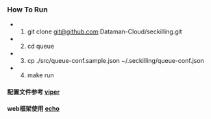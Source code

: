 ### How To Run 

 * 1. git clone git@github.com:Dataman-Cloud/seckilling.git 
 * 2. cd queue
 * 3. cp ./src/queue-conf.sample.json ~/.seckilling/queue-conf.json
 * 4. make run
 
#### 配置文件参考 [viper](https://github.com/spf13/viper)</br>
#### web框架使用 [echo](https://github.com/labstack/echo)
